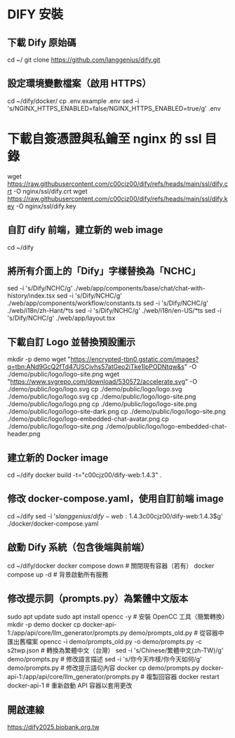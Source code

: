 # DIFY 安裝

## 下載 Dify 原始碼
cd ~/
git clone https://github.com/langgenius/dify.git

## 設定環境變數檔案（啟用 HTTPS）
cd ~/dify/docker/
cp .env.example .env
sed -i 's/NGINX_HTTPS_ENABLED=false/NGINX_HTTPS_ENABLED=true/g'  .env

# 下載自簽憑證與私鑰至 nginx 的 ssl 目錄
wget https://raw.githubusercontent.com/c00cjz00/dify/refs/heads/main/ssl/dify.crt -O nginx/ssl/dify.crt
wget https://raw.githubusercontent.com/c00cjz00/dify/refs/heads/main/ssl/dify.key -O nginx/ssl/dify.key

## 自訂 dify 前端，建立新的 web image
cd ~/dify

## 將所有介面上的「Dify」字樣替換為「NCHC」
sed -i 's/Dify/NCHC/g'  ./web/app/components/base/chat/chat-with-history/index.tsx
sed -i 's/Dify/NCHC/g'  ./web/app/components/workflow/constants.ts
sed -i 's/Dify/NCHC/g'  ./web/i18n/zh-Hant/*ts
sed -i 's/Dify/NCHC/g'  ./web/i18n/en-US/*ts
sed -i 's/Dify/NCHC/g'  ./web/app/layout.tsx

## 下載自訂 Logo 並替換預設圖示
mkdir -p demo
wget "https://encrypted-tbn0.gstatic.com/images?q=tbn:ANd9GcQ2fTd47USCjvhs57atGeo2iTke1IpPODNtqw&s" -O ./demo/public/logo/logo-site.png
wget "https://www.svgrepo.com/download/530572/accelerate.svg" -O ./demo/public/logo/logo.svg
cp ./demo/public/logo/logo.svg ./demo/public/logo/logo.svg
cp ./demo/public/logo/logo-site.png ./demo/public/logo/logo.png
cp ./demo/public/logo/logo-site.png ./demo/public/logo/logo-site-dark.png
cp ./demo/public/logo/logo-site.png ./demo/public/logo/logo-embedded-chat-avatar.png
cp ./demo/public/logo/logo-site.png ./demo/public/logo/logo-embedded-chat-header.png

## 建立新的 Docker image
cd ~/dify
docker build -t="c00cjz00/dify-web:1.4.3" .

## 修改 docker-compose.yaml，使用自訂前端 image
cd ~/dify
sed -i 's$langgenius/dify-web:1.4.3$c00cjz00/dify-web:1.4.3$g' ./docker/docker-compose.yaml

## 啟動 Dify 系統（包含後端與前端）
cd ~/dify/docker
docker compose down                # 關閉現有容器（若有）
docker compose up -d              # 背景啟動所有服務

## 修改提示詞（prompts.py）為繁體中文版本
sudo apt update
sudo apt install opencc -y        # 安裝 OpenCC 工具（簡繁轉換）
mkdir -p demo
docker cp docker-api-1:/app/api/core/llm_generator/prompts.py demo/prompts_old.py  # 從容器中匯出舊檔案
opencc -i demo/prompts_old.py -o demo/prompts.py -c s2twp.json                # 轉換為繁體中文（台灣）
sed -i 's/Chinese/繁體中文(zh-TW)/g'  demo/prompts.py                               # 修改語言描述
sed -i 's/你今天咋樣/你今天如何/g'  demo/prompts.py                               # 修改提示語句內容
docker cp demo/prompts.py docker-api-1:/app/api/core/llm_generator/prompts.py     # 複製回容器
docker restart docker-api-1                                                            # 重新啟動 API 容器以套用更改


## 開啟連線
https://dify2025.biobank.org.tw
